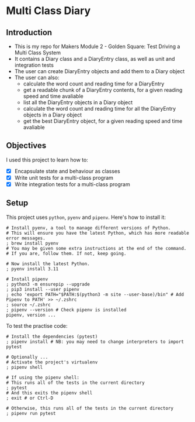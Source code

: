 # Multi Class Diary

## Introduction
- This is my repo for Makers Module 2 - Golden Square: Test Driving a Multi Class System
- It contains a Diary class and a DiaryEntry class, as well as unit and integration tests
- The user can create DiaryEntry objects and add them to a Diary object
- The user can also:
  - calculate the word count and reading time for a DiaryEntry
  - get a readable chunk of a DiaryEntry contents, for a given reading speed and time avaliable
  - list all the DiaryEntry objects in a Diary object
  - calculate the word count and reading time for all the DiaryEntry objects in a Diary object
  - get the best DiaryEntry object, for a given reading speed and time avaliable
  
## Objectives
I used this project to learn how to:
- [x] Encapsulate state and behaviour as classes
- [x] Write unit tests for a multi-class program  
- [x] Write integration tests for a multi-class program

## Setup
This project uses `python`, `pyenv` and `pipenv`. Here's how to install it:

```shell
# Install pyenv, a tool to manage different versions of Python.
# This will ensure you have the latest Python, which has more readable error messages.
; brew install pyenv
# You may be given some extra instructions at the end of the command.
# If you are, follow them. If not, keep going.

# Now install the latest Python.
; pyenv install 3.11

# Install pipenv
; python3 -m ensurepip --upgrade
; pip3 install --user pipenv
; echo 'export PATH="$PATH:$(python3 -m site --user-base)/bin" # Add Pipenv to PATH' >> ~/.zshrc
; source ~/.zshrc
; pipenv --version # Check pipenv is installed
pipenv, version ...
```
To test the practise code: 
```shell
# Install the dependencies (pytest)
; pipenv install # NB: you may need to change interpreters to import pytest

# Optionally ...
# Activate the project's virtualenv
; pipenv shell

# If using the pipenv shell:
# This runs all of the tests in the current directory
; pytest
# And this exits the pipenv shell
; exit # or Ctrl-D

# Otherwise, this runs all of the tests in the current directory
; pipenv run pytest
```
